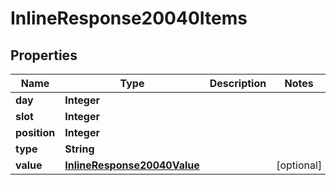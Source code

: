 

# InlineResponse20040Items

## Properties

Name | Type | Description | Notes
------------ | ------------- | ------------- | -------------
**day** | **Integer** |  | 
**slot** | **Integer** |  | 
**position** | **Integer** |  | 
**type** | **String** |  | 
**value** | [**InlineResponse20040Value**](InlineResponse20040Value.md) |  |  [optional]




